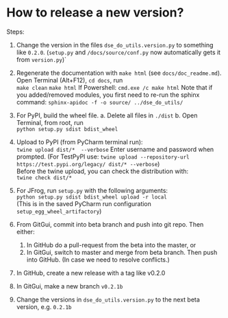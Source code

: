 # How to release a new version?

Steps:
1. Change the version in the files `dse_do_utils.version.py` to something like `0.2.0`. 
(`setup.py` and `/docs/source/conf.py` now automatically gets it from `version.py`)`

2. Regenerate the documentation with `make html` (see `docs/doc_readme.md`). 
Open Terminal (Alt+F12), `cd docs`, run <br>
`make clean`
`make html`
If Powershell:
`cmd.exe /c make html`
Note that if you added/removed modules, you first need to re-run the sphinx command:
`sphinx-apidoc -f -o source/ ../dse_do_utils/`

3. For PyPI, build the wheel file.
a. Delete all files in `./dist`
b. Open Terminal, from root, run <br>
`python setup.py sdist bdist_wheel`

4. Upload to PyPI (from PyCharm terminal run):<br>
`twine upload dist/*  --verbose`
Enter username and password when prompted.
(For TestPyPI use: `twine upload --repository-url https://test.pypi.org/legacy/ dist/* --verbose`)<br>
Before the twine upload, you can check the distribution with:<br>
`twine check dist/*`

5. For JFrog, run `setup.py` with the following arguments:<br>
`python setup.py sdist bdist_wheel upload -r local`<br>
(This is in the saved PyCharm run configuration `setup_egg_wheel_artifactory`)

6. From GitGui, commit into beta branch and push into git repo.
Then either:
    1. In GitHub do a pull-request from the beta into the master, or
    2. In GitGui, switch to master and merge from beta branch. Then push into GitHub. (In case we need to resolve conflicts.)

7. In GitHub, create a new release with a tag like v0.2.0

8. In GitGui, make a new branch `v0.2.1b`

9. Change the versions in `dse_do_utils.version.py` to the next beta version, e.g. `0.2.1b`

